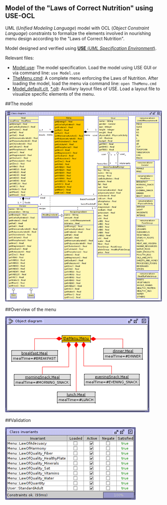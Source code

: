 Model of the "Laws of Correct Nutrition" using USE-OCL
---------------

UML (*Unified Modeling Language*) model with OCL (*Object Constraint Language*) constraints to formalize the elements involved in nourishing menu design according to the "Laws of Correct Nutrition".

Model designed and verified using [**USE** (*UML Specification Environment*)](http://sourceforge.net/projects/useocl).

Relevant files:

* [Model.use](https://github.com/chavezbosquez/laws-nutrition-ocl/blob/master/Model.use): The model specification. Load the model using USE GUI or via command line: `use Model.use`
* [TheMenu.cmd](https://github.com/chavezbosquez/laws-nutrition-ocl/blob/master/TheMenu.cmd): A complete menu enforcing the Laws of Nutrition. After loading the model, load the menu via command line: `open TheMenu.cmd`
* [Model_default.clt](https://github.com/chavezbosquez/laws-nutrition-ocl/blob/master/Model_default.clt), [*.olt](https://github.com/chavezbosquez/laws-nutrition-ocl/blob/master/TheMenu.olt): Auxiliary layout files of USE. Load a layout file to visualize specific elements of the menu.

##The model

![Model](https://github.com/chavezbosquez/laws-nutrition-ocl/blob/master/Model.png)

##Overview of the menu

![Menu](https://github.com/chavezbosquez/laws-nutrition-ocl/blob/master/TheMenu.png)

##Validation

![Menu](https://github.com/chavezbosquez/laws-nutrition-ocl/blob/master/Validation.png)

